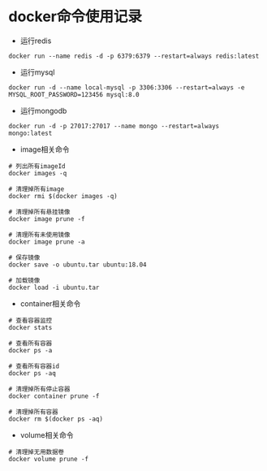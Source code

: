 # docker命令使用记录

- 运行redis
```
docker run --name redis -d -p 6379:6379 --restart=always redis:latest 
```

- 运行mysql
```
docker run -d --name local-mysql -p 3306:3306 --restart=always -e MYSQL_ROOT_PASSWORD=123456 mysql:8.0 
```

- 运行mongodb
``` 
docker run -d -p 27017:27017 --name mongo --restart=always mongo:latest
```

- image相关命令
```
# 列出所有imageId
docker images -q

# 清理掉所有image
docker rmi $(docker images -q)

# 清理掉所有悬挂镜像
docker image prune -f

# 清理所有未使用镜像
docker image prune -a

# 保存镜像
docker save -o ubuntu.tar ubuntu:18.04

# 加载镜像
docker load -i ubuntu.tar  
```

- container相关命令
```
# 查看容器监控
docker stats

# 查看所有容器
docker ps -a 

# 查看所有容器id
docker ps -aq

# 清理掉所有停止容器
docker container prune -f

# 清理掉所有容器
docker rm $(docker ps -aq) 
```

- volume相关命令
``` 
# 清理掉无用数据卷
docker volume prune -f
```
